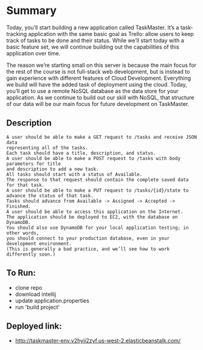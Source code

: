 # Summary
Today, you’ll start building a new application called TaskMaster. 
It’s a task-tracking application with the same basic goal as Trello: 
allow users to keep track of tasks to be done and their status. While we’ll 
start today with a basic feature set, we will continue building out the 
capabilities of this application over time.

The reason we’re starting small on this server is because the main focus 
for the rest of the course is not full-stack web development, but is 
instead to gain experience with different features of Cloud Development. 
Everything we build will have the added task of deployment using the cloud. 
Today, you’ll get to use a remote NoSQL database as the data store for your 
application. As we continue to build out our skill with NoSQL, that structure 
of our data will be our main focus for future development on TaskMaster.


## Description
```
A user should be able to make a GET request to /tasks and receive JSON data 
representing all of the tasks.
Each task should have a title, description, and status.
A user should be able to make a POST request to /tasks with body parameters for title 
and description to add a new task.
All tasks should start with a status of Available.
The response to that request should contain the complete saved data for that task.
A user should be able to make a PUT request to /tasks/{id}/state to advance the status of that task.
Tasks should advance from Available -> Assigned -> Accepted -> Finished.
A user should be able to access this application on the Internet.
The application should be deployed to EC2, with the database on DynamoDB.
You should also use DynamoDB for your local application testing; in other words, 
you should connect to your production database, even in your development environment. 
(This is generally a bad practice, and we’ll see how to work differently soon.)
```

## To Run:
- clone repo
- download intellij
- update application.properties
- run 'build project'

## Deployed link:
- http://taskmaster-env.v2hyii2zyf.us-west-2.elasticbeanstalk.com/
